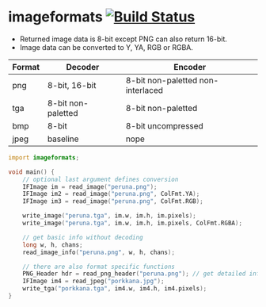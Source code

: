 # imageformats  [![Build Status](https://travis-ci.org/lgvz/imageformats.svg)](https://travis-ci.org/lgvz/imageformats)

- Returned image data is 8-bit except PNG can also return 16-bit.
- Image data can be converted to Y, YA, RGB or RGBA.

| Format | Decoder            | Encoder                           |
| ---    | ---                | ---                               |
| png    | 8-bit, 16-bit      | 8-bit non-paletted non-interlaced |
| tga    | 8-bit non-paletted | 8-bit non-paletted                |
| bmp    | 8-bit              | 8-bit uncompressed                |
| jpeg   | baseline           | nope                              |

```D
import imageformats;

void main() {
    // optional last argument defines conversion
    IFImage im = read_image("peruna.png");
    IFImage im2 = read_image("peruna.png", ColFmt.YA);
    IFImage im3 = read_image("peruna.png", ColFmt.RGB);

    write_image("peruna.tga", im.w, im.h, im.pixels);
    write_image("peruna.tga", im.w, im.h, im.pixels, ColFmt.RGBA);

    // get basic info without decoding
    long w, h, chans;
    read_image_info("peruna.png", w, h, chans);

    // there are also format specific functions
    PNG_Header hdr = read_png_header("peruna.png"); // get detailed info
    IFImage im4 = read_jpeg("porkkana.jpg");
    write_tga("porkkana.tga", im4.w, im4.h, im4.pixels);
}
```
